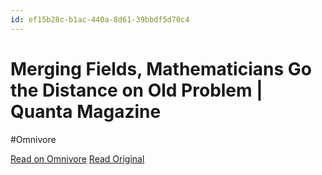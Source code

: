```yaml
---
id: ef15b28c-b1ac-440a-8d61-39bbdf5d70c4
---
```


# Merging Fields, Mathematicians Go the Distance on Old Problem | Quanta Magazine
#Omnivore

[Read on Omnivore](https://omnivore.app/me/merging-fields-mathematicians-go-the-distance-on-old-problem-qua-18eab0fbf53)
[Read Original](https://www.quantamagazine.org/merging-fields-mathematicians-go-the-distance-on-old-problem-20240401/)

